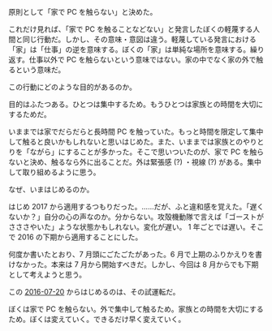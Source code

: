 原則として「家で PC を触らない」と決めた。

これだけ見れば、「家で PC を触ることなどない」と発言したぼくの軽蔑する人間と同じ行動だ。しかし、その意味・意図は違う。軽蔑している発言における「家」は「仕事」の逆を意味する。ぼくの「家」は単純な場所を意味する。繰り返す。仕事以外で PC を触らないという意味ではない。家の中でなく家の外で触るという意味だ。

この行動にどのような目的があるのか。

目的はふたつある。ひとつは集中するため。もうひとつは家族との時間を大切にするためだ。

いままでは家でだらだらと長時間 PC を触っていた。もっと時間を限定して集中して触ると良いかもしれないと思いはじめた。また、いままでは家族とのやりとりを「ながら」にすることが多かった。そこで思いついたのが、家で PC を触らないと決め、触るなら外に出ることだ。外は緊張感 (?) ・視線 (?) がある。集中して取り組めるように思う。

なぜ、いまはじめるのか。

はじめ 2017 から適用するつもりだった。……だが、ふと違和感を覚えた。「遅くないか？」自分の心の声なのか。分からない。攻殻機動隊で言えば「ゴーストがさささやいた」ような状態かもしれない。変化が遅い。 1 年ごとでは遅い。そこで 2016 の下期から適用することにした。

何度か書いたとおり、7 月頭にごたごたがあった。6 月で上期のふりかえりを書けなかった。本来は 7 月から開始すべきだ。しかし、今回は 8 月からでも下期として考えようと思う。

この [2016-07-20][] からはじめるのは、その試運転だ。

ぼくは家で PC を触らない。外で集中して触るため。家族との時間を大切にするため。ぼくは変えていく。できるだけ早く変えていく。

[2016-07-20]: http://blog.bouzuya.net/2016/07/20/
